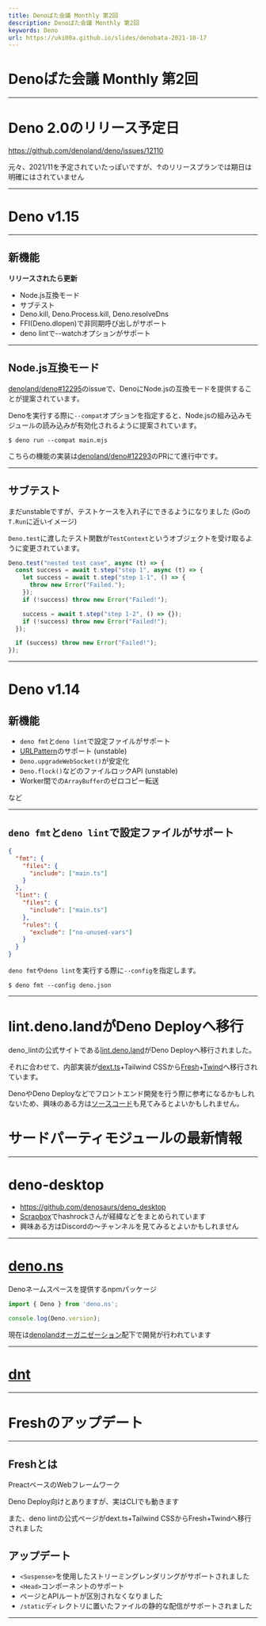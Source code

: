 ```yaml
---
title: Denoばた会議 Monthly 第2回
description: Denoばた会議 Monthly 第2回
keywords: Deno
url: https://uki00a.github.io/slides/denobata-2021-10-17
---
```


# Denoばた会議 Monthly 第2回

<!-- _class: lead -->

---

# Deno 2.0のリリース予定日

https://github.com/denoland/deno/issues/12110

元々、2021/11を予定されていたっぽいですが、↑のリリースプランでは期日は明確にはされていません

---

# Deno v1.15

<!-- _class: lead -->

---

## 新機能

**リリースされたら更新**

- Node.js互換モード
- サブテスト
- Deno.kill, Deno.Process.kill, Deno.resolveDns
- FFI(Deno.dlopen)で非同期呼び出しがサポート
- deno lintで--watchオプションがサポート

---

## Node.js互換モード

[denoland/deno#12295](https://github.com/denoland/deno/issues/12295)のissueで、DenoにNode.jsの互換モードを提供することが提案されています。

Denoを実行する際に`--compat`オプションを指定すると、Node.jsの組み込みモジュールの読み込みが有効化されるように提案されています。

```shell
$ deno run --compat main.mjs
```

こちらの機能の実装は[denoland/deno#12293](https://github.com/denoland/deno/pull/12293)のPRにて進行中です。

---

## サブテスト

まだunstableですが、テストケースを入れ子にできるようになりました (Goの`T.Run`に近いイメージ)

`Deno.test`に渡したテスト関数が`TestContext`というオブジェクトを受け取るように変更されています。

```typescript
Deno.test("nested test case", async (t) => {
  const success = await t.step("step 1", async (t) => {
    let success = await t.step("step 1-1", () => {
      throw new Error("Failed.");
    });
    if (!success) throw new Error("Failed!");

    success = await t.step("step 1-2", () => {});
    if (!success) throw new Error("Failed!");
  });

  if (success) throw new Error("Failed!");
});
```

---

# Deno v1.14

<!-- _class: lead -->

## 新機能

- `deno fmt`と`deno lint`で設定ファイルがサポート
- [URLPattern](https://web.dev/urlpattern/)のサポート (unstable)
- `Deno.upgradeWebSocket()`が安定化
- `Deno.flock()`などのファイルロックAPI (unstable)
- Worker間での`ArrayBuffer`のゼロコピー転送

など

---

## `deno fmt`と`deno lint`で設定ファイルがサポート

```json:deno.json
{
  "fmt": {
    "files": {
      "include": ["main.ts"]
    }
  },
  "lint": {
    "files": {
      "include": ["main.ts"]
    },
    "rules": {
      "exclude": ["no-unused-vars"]
    }
  }
}
```

`deno fmt`や`deno lint`を実行する際に`--config`を指定します。

```shell
$ deno fmt --config deno.json
```

---

# lint.deno.landがDeno Deployへ移行

deno_lintの公式サイトである[lint.deno.land](https://lint.deno.land/)がDeno Deployへ移行されました。

それに合わせて、内部実装が[dext.ts](https://github.com/lucacasonato/dext.ts)+Tailwind CSSから[Fresh](https://github.com/lucacasonato/fresh)+[Twind](https://github.com/tw-in-js/twind)へ移行されています。

DenoやDeno Deployなどでフロントエンド開発を行う際に参考になるかもしれないため、興味のある方は[ソースコード](https://github.com/denoland/deno_lint/tree/74b7de1af3593cc673385924ee060112d9b9199a/www)も見てみるとよいかもしれません。

# サードパーティモジュールの最新情報

<!-- _class: lead -->

---

# deno-desktop

- https://github.com/denosaurs/deno_desktop
- [Scrapbox](https://scrapbox.io/deno-ja/Deno_Desktop)でhashrockさんが経緯などをまとめられています
- 興味ある方はDiscordの〜チャンネルを見てみるとよいかもしれません

---

# [deno.ns](https://github.com/denoland/deno.ns)

Denoネームスペースを提供するnpmパッケージ

```javascript
import { Deno } from 'deno.ns';

console.log(Deno.version);
```

現在は[denolandオーガニゼーション](https://github.com/denoland)配下で開発が行われています

---

# [dnt](https://github.com/dsherret/dnt)

---


# Freshのアップデート

<!-- _class: lead -->

---

## Freshとは

PreactベースのWebフレームワーク

Deno Deploy向けとありますが、実はCLIでも動きます

また、deno lintの公式ページがdext.ts+Tailwind CSSからFresh+Twindへ移行されました

## アップデート

- `<Suspense>`を使用したストリーミングレンダリングがサポートされました
- `<Head>`コンポーネントのサポート
- ページとAPIルートが区別されなくなりました
- `/static`ディレクトリに置いたファイルの静的な配信がサポートされました

---
